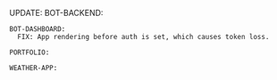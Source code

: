 UPDATE:
    BOT-BACKEND:

    BOT-DASHBOARD:
      FIX: App rendering before auth is set, which causes token loss.

    PORTFOLIO:

    WEATHER-APP:
